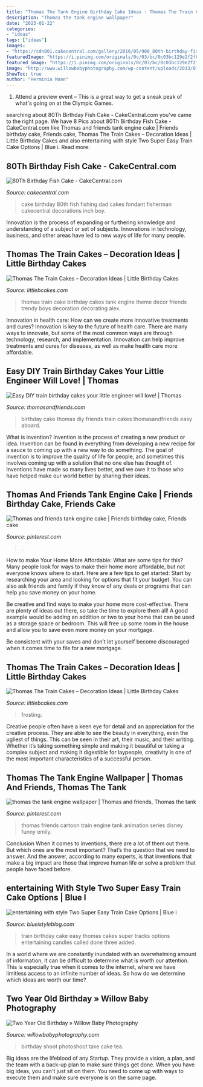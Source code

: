 ```yaml
---
title: "Thomas The Tank Engine Birthday Cake Ideas : Thomas The Train Cakes – Decoration Ideas"
description: "Thomas the tank engine wallpaper"
date: "2023-01-22"
categories:
- "ideas"
tags: ["ideas"]
images:
- "https://cdn001.cakecentral.com/gallery/2016/05/900_80th-birthday-fish-cake-961880RECAf.jpg"
featuredImage: "https://i.pinimg.com/originals/0c/03/bc/0c03bc129e2f2f6384f89b8e76739bc0.jpg"
featured_image: "https://i.pinimg.com/originals/0c/03/bc/0c03bc129e2f2f6384f89b8e76739bc0.jpg"
image: "http://www.willowbabyphotography.com/wp-content/uploads/2013/07/2lowres1.jpg"
ShowToc: true
author: "Herminia Mann"
---
```



1. Attend a preview event – This is a great way to get a sneak peak of what's going on at the Olympic Games.

	

		
searching about 80Th Birthday Fish Cake - CakeCentral.com you've came to the right page. We have 8 Pics about 80Th Birthday Fish Cake - CakeCentral.com like Thomas and friends tank engine cake | Friends birthday cake, Friends cake, Thomas The Train Cakes – Decoration Ideas | Little Birthday Cakes and also entertaining with style Two Super Easy Train Cake Options | Blue i. Read more:
		
    
## 80Th Birthday Fish Cake - CakeCentral.com

<img loading=lazy src="https://cdn001.cakecentral.com/gallery/2016/05/900_80th-birthday-fish-cake-961880RECAf.jpg" onerror="this.onerror=null;this.src='https://tse4.mm.bing.net/th?id=OIP.nzQHdFJ9z3A-iL2NmNrqrwHaJR&amp;pid=15.1';" alt="80Th Birthday Fish Cake - CakeCentral.com">

_Source: cakecentral.com_

>cake birthday 80th fish fishing dad cakes fondant fisherman cakecentral decorations inch boy. 

	

Innovation is the process of expanding or furthering knowledge and understanding of a subject or set of subjects. Innovations in technology, business, and other areas have led to new ways of life for many people.

    
## Thomas The Train Cakes – Decoration Ideas | Little Birthday Cakes

<img loading=lazy src="http://www.littlebcakes.com/wp-content/uploads/2014/02/Thomas-The-Train-Cakes-Images.jpg" onerror="this.onerror=null;this.src='https://tse3.mm.bing.net/th?id=OIP.EOdDXideyVE_jVzflYl08wHaFj&amp;pid=15.1';" alt="Thomas The Train Cakes – Decoration Ideas | Little Birthday Cakes">

_Source: littlebcakes.com_

>thomas train cake birthday cakes tank engine theme decor friends trendy boys decoration decorating alex. 

	

Innovation in health care: How can we create more innovative treatments and cures?
Innovation is key to the future of health care. There are many ways to innovate, but some of the most common ways are through technology, research, and implementation. Innovation can help improve treatments and cures for diseases, as well as make health care more affordable.

    
## Easy DIY Train Birthday Cakes Your Little Engineer Will Love! | Thomas

<img loading=lazy src="http://www.thomasandfriends.com/en-ca/Images/TNF-Bday-3-Cake_tcm1108-303086.jpg" onerror="this.onerror=null;this.src='https://tse2.mm.bing.net/th?id=OIP.vRY9XCbyzoZMsLNh2UCKpQHaE8&amp;pid=15.1';" alt="Easy DIY train birthday cakes your little engineer will love! | Thomas">

_Source: thomasandfriends.com_

>birthday cake thomas diy friends train cakes thomasandfriends easy aboard. 

	

What is invention?
Invention is the process of creating a new product or idea. Invention can be found in everything from developing a new recipe for a sauce to coming up with a new way to do something. The goal of invention is to improve the quality of life for people, and sometimes this involves coming up with a solution that no one else has thought of. Inventions have made so many lives better, and we owe it to those who have helped make our world better by sharing their ideas.

    
## Thomas And Friends Tank Engine Cake | Friends Birthday Cake, Friends Cake

<img loading=lazy src="https://i.pinimg.com/originals/0c/03/bc/0c03bc129e2f2f6384f89b8e76739bc0.jpg" onerror="this.onerror=null;this.src='https://tse2.mm.bing.net/th?id=OIP.PRq1irjaWqQVMqi_QBQu4QHaH5&amp;pid=15.1';" alt="Thomas and friends tank engine cake | Friends birthday cake, Friends cake">

_Source: pinterest.com_

>. 

	

How to make Your Home More Affordable: What are some tips for this?
Many people look for ways to make their home more affordable, but not everyone knows where to start. Here are a few tips to get started:
Start by researching your area and looking for options that fit your budget. You can also ask friends and family if they know of any deals or programs that can help you save money on your home.

Be creative and find ways to make your home more cost-effective. There are plenty of ideas out there, so take the time to explore them all! A good example would be adding an addition or two to your home that can be used as a storage space or bedroom. This will free up some room in the house and allow you to save even more money on your mortgage.

Be consistent with your saves and don’t let yourself become discouraged when it comes time to file for a new mortgage.

    
## Thomas The Train Cakes – Decoration Ideas | Little Birthday Cakes

<img loading=lazy src="https://www.littlebcakes.com/wp-content/uploads/2014/02/Thomas-The-Train-Cake-Decorations.jpg" onerror="this.onerror=null;this.src='https://tse4.mm.bing.net/th?id=OIP.CeEDygGfdiXv9K5Y8XREmgHaE8&amp;pid=15.1';" alt="Thomas The Train Cakes – Decoration Ideas | Little Birthday Cakes">

_Source: littlebcakes.com_

>frosting. 

	

Creative people often have a keen eye for detail and an appreciation for the creative process. They are able to see the beauty in everything, even the ugliest of things. This can be seen in their art, their music, and their writing. Whether it’s taking something simple and making it beautiful or taking a complex subject and making it digestible for laypeople, creativity is one of the most important characteristics of a successful person.

    
## Thomas The Tank Engine Wallpaper | Thomas And Friends, Thomas The Tank

<img loading=lazy src="https://i.pinimg.com/originals/60/07/8c/60078c47ff4b851feb493d08975337ea.jpg" onerror="this.onerror=null;this.src='https://tse1.mm.bing.net/th?id=OIP.3AZ-Ebzsz9-vhVPFapfJSAHaFP&amp;pid=15.1';" alt="thomas the tank engine wallpaper | Thomas and friends, Thomas the tank">

_Source: pinterest.com_

>thomas friends cartoon train engine tank animation series disney funny emily. 

	

Conclusion
When it comes to inventions, there are a lot of them out there. But which ones are the most important? That’s the question that we need to answer. And the answer, according to many experts, is that inventions that make a big impact are those that improve human life or solve a problem that people have faced before.

    
## entertaining With Style Two Super Easy Train Cake Options | Blue I

<img loading=lazy src="https://1.bp.blogspot.com/-3YuvC45VThw/VW3lTDykC9I/AAAAAAAAWsE/C1sq_X60xWg/s1600/blue+i+style+-+ThomasTheTrainNumber3BirthdayCake2.jpg" onerror="this.onerror=null;this.src='https://tse3.mm.bing.net/th?id=OIP.497Dii0Iq1D5yVLKVaL1UgHaLH&amp;pid=15.1';" alt="entertaining with style Two Super Easy Train Cake Options | Blue i">

_Source: blueistyleblog.com_

>train birthday cake easy thomas cakes super tracks options entertaining candles called done three added. 

	

In a world where we are constantly inundated with an overwhelming amount of information, it can be difficult to determine what is worth our attention. This is especially true when it comes to the internet, where we have limitless access to an infinite number of ideas. So how do we determine which ideas are worth our time?

    
## Two Year Old Birthday » Willow Baby Photography

<img loading=lazy src="http://www.willowbabyphotography.com/wp-content/uploads/2013/07/2lowres1.jpg" onerror="this.onerror=null;this.src='https://tse2.mm.bing.net/th?id=OIP.Jx45i6HCRknOIalA7iv2_AHaGC&amp;pid=15.1';" alt="Two Year Old Birthday » Willow Baby Photography">

_Source: willowbabyphotography.com_

>birthday shoot photoshoot take cake tea. 

	

Big ideas are the lifeblood of any Startup. They provide a vision, a plan, and the team with a back-up plan to make sure things get done. When you have big ideas, you can't just sit on them. You need to come up with ways to execute them and make sure everyone is on the same page.


